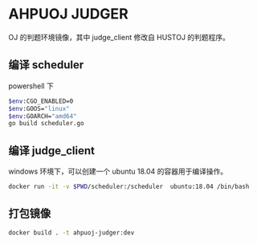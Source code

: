 # AHPUOJ JUDGER

OJ 的判题环境镜像，其中 judge_client 修改自 HUSTOJ 的判题程序。

## 编译 scheduler

powershell 下

```sh
$env:CGO_ENABLED=0
$env:GOOS="linux"
$env:GOARCH="amd64"
go build scheduler.go
```

## 编译 judge_client

windows 环境下，可以创建一个 ubuntu 18.04 的容器用于编译操作。

```sh
docker run -it -v $PWD/scheduler:/scheduler  ubuntu:18.04 /bin/bash
```

## 打包镜像

```sh
docker build . -t ahpuoj-judger:dev
```
